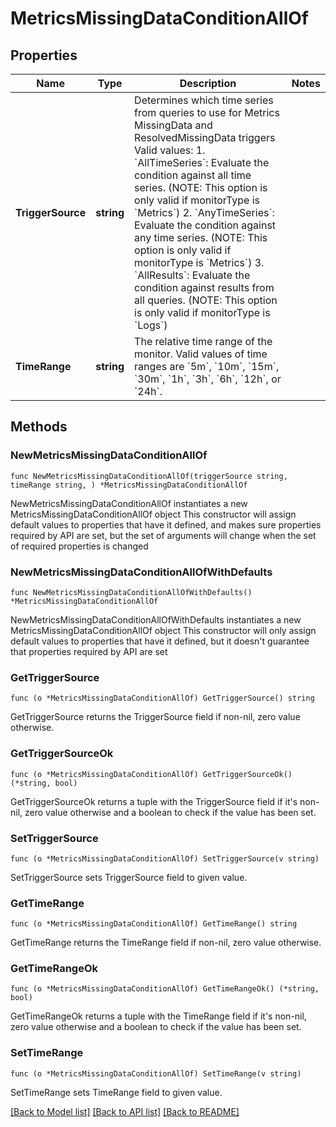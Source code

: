 # MetricsMissingDataConditionAllOf

## Properties

Name | Type | Description | Notes
------------ | ------------- | ------------- | -------------
**TriggerSource** | **string** | Determines which time series from queries to use for Metrics MissingData and ResolvedMissingData triggers Valid values:   1. &#x60;AllTimeSeries&#x60;: Evaluate the condition against all time series. (NOTE: This option is only valid if monitorType is &#x60;Metrics&#x60;)   2. &#x60;AnyTimeSeries&#x60;: Evaluate the condition against any time series. (NOTE: This option is only valid if monitorType is &#x60;Metrics&#x60;)   3. &#x60;AllResults&#x60;: Evaluate the condition against results from all queries. (NOTE: This option is only valid if monitorType is &#x60;Logs&#x60;) | 
**TimeRange** | **string** | The relative time range of the monitor. Valid values of time ranges are &#x60;5m&#x60;, &#x60;10m&#x60;, &#x60;15m&#x60;, &#x60;30m&#x60;, &#x60;1h&#x60;, &#x60;3h&#x60;, &#x60;6h&#x60;, &#x60;12h&#x60;, or &#x60;24h&#x60;. | 

## Methods

### NewMetricsMissingDataConditionAllOf

`func NewMetricsMissingDataConditionAllOf(triggerSource string, timeRange string, ) *MetricsMissingDataConditionAllOf`

NewMetricsMissingDataConditionAllOf instantiates a new MetricsMissingDataConditionAllOf object
This constructor will assign default values to properties that have it defined,
and makes sure properties required by API are set, but the set of arguments
will change when the set of required properties is changed

### NewMetricsMissingDataConditionAllOfWithDefaults

`func NewMetricsMissingDataConditionAllOfWithDefaults() *MetricsMissingDataConditionAllOf`

NewMetricsMissingDataConditionAllOfWithDefaults instantiates a new MetricsMissingDataConditionAllOf object
This constructor will only assign default values to properties that have it defined,
but it doesn't guarantee that properties required by API are set

### GetTriggerSource

`func (o *MetricsMissingDataConditionAllOf) GetTriggerSource() string`

GetTriggerSource returns the TriggerSource field if non-nil, zero value otherwise.

### GetTriggerSourceOk

`func (o *MetricsMissingDataConditionAllOf) GetTriggerSourceOk() (*string, bool)`

GetTriggerSourceOk returns a tuple with the TriggerSource field if it's non-nil, zero value otherwise
and a boolean to check if the value has been set.

### SetTriggerSource

`func (o *MetricsMissingDataConditionAllOf) SetTriggerSource(v string)`

SetTriggerSource sets TriggerSource field to given value.


### GetTimeRange

`func (o *MetricsMissingDataConditionAllOf) GetTimeRange() string`

GetTimeRange returns the TimeRange field if non-nil, zero value otherwise.

### GetTimeRangeOk

`func (o *MetricsMissingDataConditionAllOf) GetTimeRangeOk() (*string, bool)`

GetTimeRangeOk returns a tuple with the TimeRange field if it's non-nil, zero value otherwise
and a boolean to check if the value has been set.

### SetTimeRange

`func (o *MetricsMissingDataConditionAllOf) SetTimeRange(v string)`

SetTimeRange sets TimeRange field to given value.



[[Back to Model list]](../README.md#documentation-for-models) [[Back to API list]](../README.md#documentation-for-api-endpoints) [[Back to README]](../README.md)


